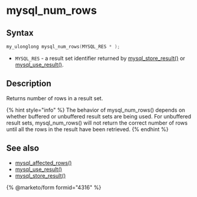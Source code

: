 # mysql\_num\_rows

## Syntax

```c
my_ulonglong mysql_num_rows(MYSQL_RES * );
```

* `MYSQL_RES` - a result set identifier returned by [mysql\_store\_result()](mysql_store_result.md) or [mysql\_use\_result()](mysql_use_result.md).

## Description

Returns number of rows in a result set.

{% hint style="info" %}
The behavior of mysql\_num\_rows() depends on whether buffered or unbuffered result sets are being used. For unbuffered result sets, mysql\_num\_rows() will not return the correct number of rows until all the rows in the result have been retrieved.
{% endhint %}

## See also

* [mysql\_affected\_rows()](mysql_affected_rows.md)
* [mysql\_use\_result()](mysql_use_result.md)
* [mysql\_store\_result()](mysql_store_result.md)


{% @marketo/form formid="4316" %}
